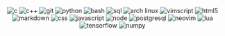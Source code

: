 <p align="center">
	<img src="https://img.shields.io/badge/c-00599c?style=for-the-badge&logo=c&logoColor=white" alt="c"/>
	<img src="https://img.shields.io/badge/c++-00427f?style=for-the-badge&logo=cplusplus&logoColor=white" alt="c++"/>
	<img src="https://img.shields.io/badge/git-f1502f?style=for-the-badge&logo=git&logoColor=white" alt="git"/>
	<img src="https://img.shields.io/badge/python-3776ab?style=for-the-badge&logo=python&logoColor=white" alt="python"/>
	<img src="https://img.shields.io/badge/bash-3c4548?style=for-the-badge&logo=gnu+bash&logoColor=white" alt="bash"/>
	<img src="https://img.shields.io/badge/sql-F7AC00?style=for-the-badge&logo=mariadb&logoColor=white" alt="sql"/>
	<img src="https://img.shields.io/badge/arch_linux-1793d1?style=for-the-badge&logo=arch-linux&logoColor=white" alt="arch linux"/>
	<img src="https://img.shields.io/badge/vimscript-019331?style=for-the-badge&logo=vim&logoColor=white" alt="vimscript"/>
	<img src="https://img.shields.io/badge/html5-e34f26?style=for-the-badge&logo=html5&logoColor=white" alt="html5"/>
	<img src="https://img.shields.io/badge/markdown-000000?style=for-the-badge&logo=markdown&logoColor=white" alt="markdown"/>
	<img src="https://img.shields.io/badge/css3-1572b6?style=for-the-badge&logo=css3&logoColor=white" alt="css"/>
	<img src="https://img.shields.io/badge/javascript-f7df1e?style=for-the-badge&logo=javascript&logoColor=black" alt="javascript"/>
	<img src="https://img.shields.io/badge/node.js-43853d?style=for-the-badge&logo=node.js&logoColor=white" alt="node"/>
	<img src="https://img.shields.io/badge/postgresql-316192?style=for-the-badge&logo=postgresql&logoColor=white" alt="postgresql"/>
	<img src="https://img.shields.io/badge/neovim-2f9dda?style=for-the-badge&logo=neovim&logoColor=white" alt="neovim"/>
	<img src="https://img.shields.io/badge/lua-2c2d72?style=for-the-badge&logo=lua&logoColor=white" alt="lua"/>
	<img src="https://img.shields.io/badge/tensorflow-ff9000?style=for-the-badge&logo=tensorflow&logoColor=white" alt="tensorflow"/>
	<img src="https://img.shields.io/badge/numpy-4c78d0?style=for-the-badge&logo=numpy&logoColor=white" alt="numpy"/>
</p>
